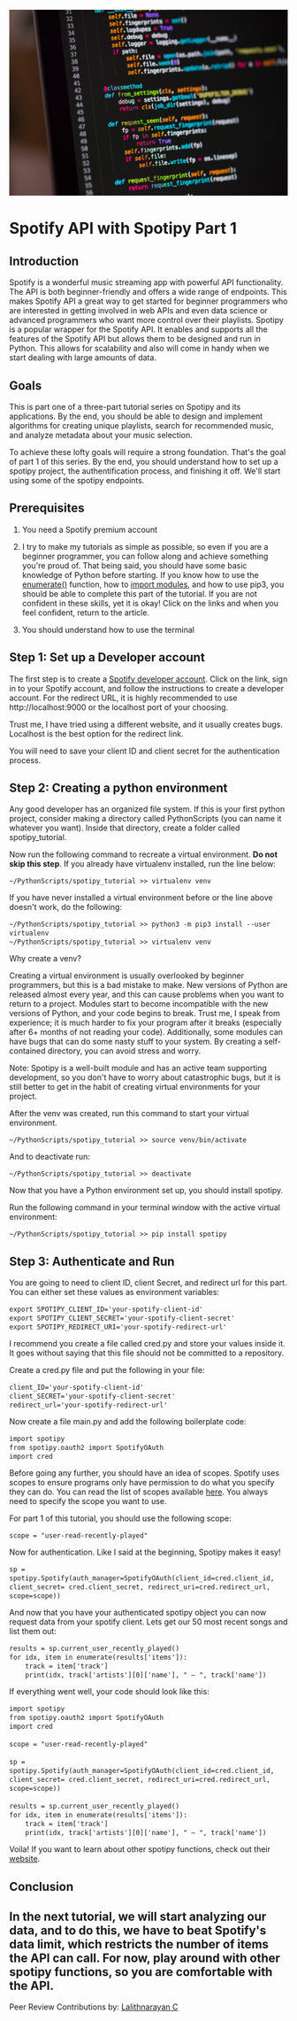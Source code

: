 ![img](py_img.jpg)

# Spotify API with Spotipy Part 1

## Introduction 

Spotify is a wonderful music streaming app with powerful API functionality. The API is both beginner-friendly and offers a wide range of endpoints. This makes Spotify API a great way to get started for beginner programmers who are interested in getting involved in web APIs and even data science or advanced programmers who want more control over their playlists. Spotipy is a popular wrapper for the Spotify API. It enables and supports all the features of the Spotify API but allows them to be designed and run in Python. This allows for scalability and also will come in handy when we start dealing with large amounts of data.

## Goals 

This is part one of a three-part tutorial series on Spotipy and its applications. By the end, you should be able to design and implement algorithms for creating unique playlists, search for recommended music, and analyze metadata about your music selection.

To achieve these lofty goals will require a strong foundation. That's the goal of part 1 of this series. By the end, you should understand how to set up a spotipy project, the authentification process, and finishing it off. We'll start using some of the spotipy endpoints.

## Prerequisites

1. You need a Spotify premium account

2. I try to make my tutorials as simple as possible, so even if you are a beginner programmer, you can follow along and achieve something you're proud of. That being said, you should have some basic knowledge of Python before starting. If you know how to use the [enumerate()](https://docs.python.org/3/library/functions.html#enumerate) function, how to [import modules](https://docs.python.org/3/tutorial/modules.html), and how to use pip3, you should be able to complete this part of the tutorial. If you are not confident in these skills, yet it is okay! Click on the links and when you feel confident, return to the article.

3. You should understand how to use the terminal


## Step 1: Set up a Developer account


The first step is to create a [Spotify developer account](https://developer.spotify.com/dashboard/). Click on the link, sign in to your Spotify account, and follow the instructions to create a developer account.
For the redirect URL, it is highly recommended to use http://localhost:9000 or the localhost port of your choosing.

Trust me, I have tried using a different website, and it usually creates bugs. Localhost is the best option for the redirect link.

You will need to save your client ID and client secret for the authentication process.


## Step 2: Creating a python environment 


Any good developer has an organized file system. If this is your first python project, consider making a directory called PythonScripts (you can name it whatever you want). Inside that directory, create a folder called spotipy_tutorial.

Now run the following command to recreate a virtual environment. **Do not skip this step**. If you already have virtualenv installed, run the line below:

    ~/PythonScripts/spotipy_tutorial >> virtualenv venv

If you have never installed a virtual environment before or the line above doesn't work, do the following: 

    ~/PythonScripts/spotipy_tutorial >> python3 -m pip3 install --user virtualenv
    ~/PythonScripts/spotipy_tutorial >> virtualenv venv


Why create a venv? 

Creating a virtual environment is usually overlooked by beginner programmers, but this is a bad mistake to make. New versions of Python are released almost every year, and this can cause problems when you want to return to a project. Modules start to become incompatible with the new versions of Python, and your code begins to break. Trust me, I speak from experience; it is much harder to fix your program after it breaks (especially after 6+ months of not reading your code). Additionally, some modules can have bugs that can do some nasty stuff to your system. By creating a self-contained directory, you can avoid stress and worry. 

Note: Spotipy is a well-built module and has an active team supporting development, so you don't have to worry about catastrophic bugs, but it is still better to get in the habit of creating virtual environments for your project. 

After the venv was created, run this command to start your virtual environment. 

    ~/PythonScripts/spotipy_tutorial >> source venv/bin/activate

And to deactivate run:

    ~/PythonScripts/spotipy_tutorial >> deactivate

Now that you have a Python environment set up, you should install spotipy.

Run the following command in your terminal window with the active virtual environment:

    ~/PythonScripts/spotipy_tutorial >> pip install spotipy 

## Step 3: Authenticate and Run 

You are going to need to client ID, client Secret, and redirect url for this part. You can either set these values as environment variables:

    export SPOTIPY_CLIENT_ID='your-spotify-client-id'
    export SPOTIPY_CLIENT_SECRET='your-spotify-client-secret'   
    export SPOTIPY_REDIRECT_URI='your-spotify-redirect-url'

I recommend you create a file called cred.py and store your values inside it. It goes without saying that this file should not be committed to a repository. 

Create a cred.py file and put the following in your file: 

    client_ID='your-spotify-client-id'
    client_SECRET='your-spotify-client-secret'   
    redirect_url='your-spotify-redirect-url'

Now create a file main.py and add the following boilerplate code: 

    import spotipy
    from spotipy.oauth2 import SpotifyOAuth
    import cred 

Before going any further, you should have an idea of scopes. Spotify uses scopes to ensure programs only have permission to do what you specify they can do. You can read the list of scopes available [here](https://developer.spotify.com/documentation/general/guides/scopes/). You always need to specify the scope you want to use. 

For part 1 of this tutorial, you should use the following scope: 

    scope = "user-read-recently-played"

Now for authentication. Like I said at the beginning, Spotipy makes it easy! 

    sp = spotipy.Spotify(auth_manager=SpotifyOAuth(client_id=cred.client_id, client_secret= cred.client_secret, redirect_uri=cred.redirect_url, scope=scope))

And now that you have your authenticated spotipy object you can now request data from your spotify client. Lets get our 50 most recent songs and list them out:

    results = sp.current_user_recently_played()
    for idx, item in enumerate(results['items']):
        track = item['track']
        print(idx, track['artists'][0]['name'], " – ", track['name'])


If everything went well, your code should look like this:

    import spotipy
    from spotipy.oauth2 import SpotifyOAuth
    import cred

    scope = "user-read-recently-played"

    sp = spotipy.Spotify(auth_manager=SpotifyOAuth(client_id=cred.client_id, client_secret= cred.client_secret, redirect_uri=cred.redirect_url, scope=scope))

    results = sp.current_user_recently_played()
    for idx, item in enumerate(results['items']):
        track = item['track']
        print(idx, track['artists'][0]['name'], " – ", track['name'])

Voila! If you want to learn about other spotipy functions, check out their [website](https://spotipy.readthedocs.io/en/2.16.1/). 

## Conclusion

In the next tutorial, we will start analyzing our data, and to do this, we have to beat Spotify's data limit, which restricts the number of items the API can call. For now, play around with other spotipy functions, so you are comfortable with the API.  
---
Peer Review Contributions by: [Lalithnarayan C](/engineering-education/authors/lalithnarayan-c/)
